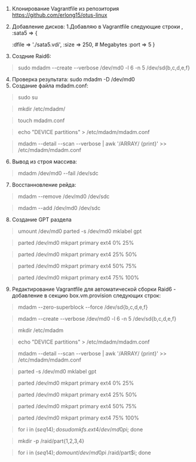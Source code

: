 1) Клонирование Vagrantfile из репозитория https://github.com/erlong15/otus-linux
2) Добавление дисков:
    1.Добавляю в Vagrantfile следующие строки
    ,
    :sata5 => {

   :dfile => './sata5.vdi',
   :size => 250, # Megabytes
   :port => 5 
}
3) Создние Raid6: 

>sudo mdadm --create --verbose /dev/md0 -l 6 -n 5 /dev/sd{b,c,d,e,f}

4) Проверка результата: sudo mdadm -D /dev/md0
5) Создание файла mdadm.conf:

>sudo su

>mkdir /etc/mdadm/

>touch mdadm.conf

>echo "DEVICE partitions" > /etc/mdadm/mdadm.conf

>mdadm --detail --scan --verbose | awk '/ARRAY/ {print}' >> /etc/mdadm/mdadm.conf
    
6) Вывод из строя массива: 

>mdadm /dev/md0 --fail /dev/sdc

7) Восстанновление рейда:

>mdadm --remove /dev/md0 /dev/sdc

>mdadm --add /dev/md0 /dev/sdc
    
8) Создание GPT раздела
>umount /dev/md0
>parted -s /dev/md0 mklabel gpt

>parted /dev/md0 mkpart primary ext4 0% 25%

>parted /dev/md0 mkpart primary ext4 25% 50%

>parted /dev/md0 mkpart primary ext4 50% 75%

>parted /dev/md0 mkpart primary ext4 75% 100%

9)  Редактирование Vagrantfile для автоматической сборки Raid6 - добавление в секцию box.vm.provision следующих строк:
>mdadm --zero-superblock --force /dev/sd{b,c,d,e,f}

>mdadm --create --verbose /dev/md0 -l 6 -n 5 /dev/sd{b,c,d,e,f}

>mkdir /etc/mdadm

>echo "DEVICE partitions" > /etc/mdadm/mdadm.conf

>mdadm --detail --scan --verbose | awk '/ARRAY/ {print}' >> /etc/mdadm/mdadm.conf

>parted -s /dev/md0 mklabel gpt

>parted /dev/md0 mkpart primary ext4 0% 25%

>parted /dev/md0 mkpart primary ext4 25% 50%

>parted /dev/md0 mkpart primary ext4 50% 75%

>parted /dev/md0 mkpart primary ext4 75% 100%

>for i in $(seq 1 4); do sudo mkfs.ext4 /dev/md0p$i; done

>mkdir -p /raid/part{1,2,3,4}

>for i in $(seq 1 4); do mount /dev/md0p$i /raid/part$i; done
